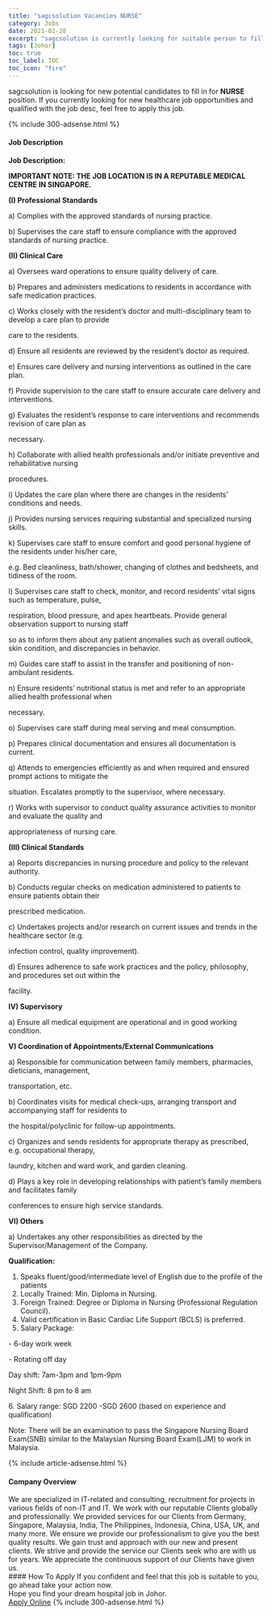 ```yaml
---
title: "sagcsolution Vacancies NURSE" 
category: Jobs 
date: 2021-02-28 
excerpt: "sagcsolution is currently looking for suitable person to fill in the NURSE which positioned at Johor" 
tags: [Johor] 
toc: true 
toc_label: TOC 
toc_icon: "fire" 
--- 
```


<p>sagcsolution is looking for new potential candidates to fill in for <b>NURSE</b> position. If you currently looking for new healthcare job opportunities and qualified with the job desc, feel free to apply this job.
</p>{% include 300-adsense.html %} 
<div><div><h4>Job Description</h4></div><div><div><span><div><p><strong>Job Description:</strong></p><p><strong>IMPORTANT NOTE: THE JOB LOCATION IS IN A REPUTABLE MEDICAL CENTRE IN SINGAPORE.</strong></p><p><strong>(I) Professional Standards</strong></p><p>a) Complies with the approved standards of nursing practice.</p><p>b) Supervises the care staff to ensure compliance with the approved standards of nursing practice.</p><p><strong>(II) Clinical Care</strong></p><p>a) Oversees ward operations to ensure quality delivery of care.</p><p>b) Prepares and administers medications to residents in accordance with safe medication practices.</p><p>c) Works closely with the resident&#8217;s doctor and multi-disciplinary team to develop a care plan to provide</p><p>care to the residents.</p><p>d) Ensure all residents are reviewed by the resident&#8217;s doctor as required.</p><p>e) Ensures care delivery and nursing interventions as outlined in the care plan.</p><p>f) Provide supervision to the care staff to ensure accurate care delivery and interventions.</p><p>g) Evaluates the resident&#8217;s response to care interventions and recommends revision of care plan as</p><p>necessary.</p><p>h) Collaborate with allied health professionals and/or initiate preventive and rehabilitative nursing</p><p>procedures.</p><p>i) Updates the care plan where there are changes in the residents&#8217; conditions and needs.</p><p>j) Provides nursing services requiring substantial and specialized nursing skills.</p><p>k) Supervises care staff to ensure comfort and good personal hygiene of the residents under his/her care,</p><p>e.g. Bed cleanliness, bath/shower, changing of clothes and bedsheets, and tidiness of the room.</p><p>l) Supervises care staff to check, monitor, and record residents&#8217; vital signs such as temperature, pulse,</p><p>respiration, blood pressure, and apex heartbeats. Provide general observation support to nursing staff</p><p>so as to inform them about any patient anomalies such as overall outlook, skin condition, and discrepancies in behavior.</p><p>m) Guides care staff to assist in the transfer and positioning of non-ambulant residents.</p><p>n) Ensure residents&#8217; nutritional status is met and refer to an appropriate allied health professional when</p><p>necessary.</p><p>o) Supervises care staff during meal serving and meal consumption.</p><p>p) Prepares clinical documentation and ensures all documentation is current.</p><p>q) Attends to emergencies efficiently as and when required and ensured prompt actions to mitigate the</p><p>situation. Escalates promptly to the supervisor, where necessary.</p><p>r) Works with supervisor to conduct quality assurance activities to monitor and evaluate the quality and</p><p>appropriateness of nursing care.</p><p><strong>(III) Clinical Standards</strong></p><p>a) Reports discrepancies in nursing procedure and policy to the relevant authority.</p><p>b) Conducts regular checks on medication administered to patients to ensure patients obtain their</p><p>prescribed medication.</p><p>c) Undertakes projects and/or research on current issues and trends in the healthcare sector (e.g.</p><p>infection control, quality improvement).</p><p>d) Ensures adherence to safe work practices and the policy, philosophy, and procedures set out within the</p><p>facility.</p><p><strong>IV) Supervisory</strong></p><p>a) Ensure all medical equipment are operational and in good working condition.</p><p><strong>V) Coordination of Appointments/External Communications</strong></p><p>a) Responsible for communication between family members, pharmacies, dieticians, management,</p><p>transportation, etc.</p><p>b) Coordinates visits for medical check-ups, arranging transport and accompanying staff for residents to</p><p>the hospital/polyclinic for follow-up appointments.</p><p>c) Organizes and sends residents for appropriate therapy as prescribed, e.g. occupational therapy,</p><p>laundry, kitchen and ward work, and garden cleaning.</p><p>d) Plays a key role in developing relationships with patient&#8217;s family members and facilitates family</p><p>conferences to ensure high service standards.</p><p><strong>VI) Others</strong></p><p>a) Undertakes any other responsibilities as directed by the Supervisor/Management of the Company.</p><p><strong>Qualification:</strong></p><ol><li>Speaks fluent/good/intermediate level of English due to the profile of the patients</li><li>Locally Trained: Min. Diploma in Nursing.</li><li>Foreign Trained: Degree or Diploma in Nursing (Professional Regulation Council).</li><li>Valid certification in Basic Cardiac Life Support (BCLS) is preferred.</li><li>Salary Package:</li></ol><p>- 6-day work week</p><p>- Rotating off day</p><p>Day shift: 7am-3pm and 1pm-9pm</p><p>Night Shift: 8 pm to 8 am</p><p>6. Salary range: SGD 2200 -SGD 2600 (based on experience and qualification)</p><p>Note: There will be an examination to pass the Singapore Nursing Board Exam(SNB) similar to the Malaysian Nursing Board Exam(LJM) to work in Malaysia.</p></div></span></div></div></div> 
{% include article-adsense.html %} 
<div><div><h4>Company Overview</h4></div><div><div><span><div><div>We are specialized in IT-related and consulting, recruitment for projects in various fields of non-IT and IT. We work with our reputable Clients globally and professionally. We provided services for our Clients from Germany, Singapore, Malaysia, India, The Philippines, Indonesia, China, USA, UK, and many more. We ensure we provide our professionalism to give you the best quality results. We gain trust and approach with our new and present clients. We strive and provide the service our Clients seek who are with us for years. We appreciate the continuous support of our Clients have given us.</div></div></span></div></div></div> 
#### How To Apply 
If you confident and feel that this job is suitable to you, go ahead take your action now. <br/> 
Hope you find your dream hospital job in Johor. <br/> 
<a href="https://www.jobstreet.com.my/en/job/nurse-4493038?jobId=jobstreet-my-job-4493038" class="btn btn--warning" target="_blank" rel="nofollow noopenner">Apply Online</a> 
{% include 300-adsense.html %} 